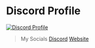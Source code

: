 # Discord Profile
[![Discord Profile](https://discord.c99.nl/widget/theme-1/711712752246325343.png)](https://discord.com/users/483357154502377473)
> My Socials
> [Discord](https://discord.gg/g8zDJ8jPn8) [Website](https://peep.lestige.xyz/)
